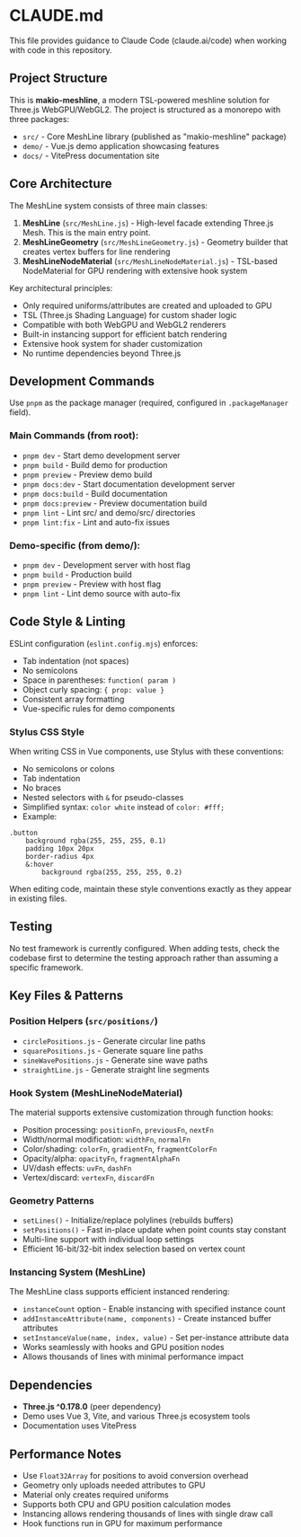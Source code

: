 # CLAUDE.md

This file provides guidance to Claude Code (claude.ai/code) when working with code in this repository.

## Project Structure

This is **makio-meshline**, a modern TSL-powered meshline solution for Three.js WebGPU/WebGL2. The project is structured as a monorepo with three packages:
- `src/` - Core MeshLine library (published as "makio-meshline" package)
- `demo/` - Vue.js demo application showcasing features  
- `docs/` - VitePress documentation site

## Core Architecture

The MeshLine system consists of three main classes:

1. **MeshLine** (`src/MeshLine.js`) - High-level facade extending Three.js Mesh. This is the main entry point.
2. **MeshLineGeometry** (`src/MeshLineGeometry.js`) - Geometry builder that creates vertex buffers for line rendering
3. **MeshLineNodeMaterial** (`src/MeshLineNodeMaterial.js`) - TSL-based NodeMaterial for GPU rendering with extensive hook system

Key architectural principles:
- Only required uniforms/attributes are created and uploaded to GPU
- TSL (Three.js Shading Language) for custom shader logic
- Compatible with both WebGPU and WebGL2 renderers
- Built-in instancing support for efficient batch rendering
- Extensive hook system for shader customization
- No runtime dependencies beyond Three.js

## Development Commands

Use `pnpm` as the package manager (required, configured in `.packageManager` field).

### Main Commands (from root):
- `pnpm dev` - Start demo development server  
- `pnpm build` - Build demo for production
- `pnpm preview` - Preview demo build
- `pnpm docs:dev` - Start documentation development server
- `pnpm docs:build` - Build documentation
- `pnpm docs:preview` - Preview documentation build
- `pnpm lint` - Lint src/ and demo/src/ directories
- `pnpm lint:fix` - Lint and auto-fix issues

### Demo-specific (from demo/):
- `pnpm dev` - Development server with host flag
- `pnpm build` - Production build
- `pnpm preview` - Preview with host flag
- `pnpm lint` - Lint demo source with auto-fix

## Code Style & Linting

ESLint configuration (`eslint.config.mjs`) enforces:
- Tab indentation (not spaces)
- No semicolons 
- Space in parentheses: `function( param )`
- Object curly spacing: `{ prop: value }`
- Consistent array formatting
- Vue-specific rules for demo components

### Stylus CSS Style
When writing CSS in Vue components, use Stylus with these conventions:
- No semicolons or colons
- Tab indentation
- No braces
- Nested selectors with `&` for pseudo-classes
- Simplified syntax: `color white` instead of `color: #fff;`
- Example:
```stylus
.button
	background rgba(255, 255, 255, 0.1)
	padding 10px 20px
	border-radius 4px
	&:hover
		background rgba(255, 255, 255, 0.2)
```

When editing code, maintain these style conventions exactly as they appear in existing files.

## Testing

No test framework is currently configured. When adding tests, check the codebase first to determine the testing approach rather than assuming a specific framework.

## Key Files & Patterns

### Position Helpers (`src/positions/`)
- `circlePositions.js` - Generate circular line paths
- `squarePositions.js` - Generate square line paths  
- `sineWavePositions.js` - Generate sine wave paths
- `straightLine.js` - Generate straight line segments

### Hook System (MeshLineNodeMaterial)
The material supports extensive customization through function hooks:
- Position processing: `positionFn`, `previousFn`, `nextFn`
- Width/normal modification: `widthFn`, `normalFn` 
- Color/shading: `colorFn`, `gradientFn`, `fragmentColorFn`
- Opacity/alpha: `opacityFn`, `fragmentAlphaFn`
- UV/dash effects: `uvFn`, `dashFn`
- Vertex/discard: `vertexFn`, `discardFn`

### Geometry Patterns
- `setLines()` - Initialize/replace polylines (rebuilds buffers)
- `setPositions()` - Fast in-place update when point counts stay constant
- Multi-line support with individual loop settings
- Efficient 16-bit/32-bit index selection based on vertex count

### Instancing System (MeshLine)
The MeshLine class supports efficient instanced rendering:
- `instanceCount` option - Enable instancing with specified instance count
- `addInstanceAttribute(name, components)` - Create instanced buffer attributes
- `setInstanceValue(name, index, value)` - Set per-instance attribute data
- Works seamlessly with hooks and GPU position nodes
- Allows thousands of lines with minimal performance impact

## Dependencies

- **Three.js ^0.178.0** (peer dependency)
- Demo uses Vue 3, Vite, and various Three.js ecosystem tools
- Documentation uses VitePress

## Performance Notes

- Use `Float32Array` for positions to avoid conversion overhead
- Geometry only uploads needed attributes to GPU
- Material only creates required uniforms
- Supports both CPU and GPU position calculation modes
- Instancing allows rendering thousands of lines with single draw call
- Hook functions run in GPU for maximum performance